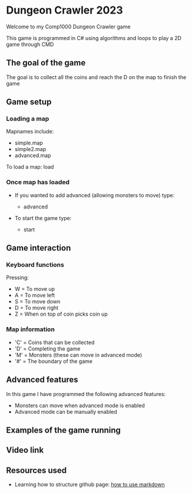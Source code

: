# Dungeon Crawler 2023
Welcome to my Comp1000 Dungeon Crawler game

This game is programmed in C# using algorithms and loops to play a 2D game through CMD


## The goal of the game
The goal is to collect all the coins and reach the D on the map to finish the game


## Game setup
### Loading a map
Mapnames include:
- simple.map
- simple2.map
- advanced.map

To load a map:
load <mapname>


### Once map has loaded

- If you wanted to add advanced (allowing monsters to move) type:
	- advanced

- To start the game type:
	- start


## Game interaction


### Keyboard functions
Pressing:
- W = To move up
- A = To move left
- S = To move down
- D = To move right
- Z = When on top of coin picks coin up


### Map information
- 'C' = Coins that can be collected
- 'D' = Completing the game
- 'M' = Monsters (these can move in advanced mode)
- '#' = The boundary of the game


## Advanced features
In this game I have programmed the following advanced features:
- Monsters can move when advanced mode is enabled
- Advanced mode can be manually enabled


## Examples of the game running


## Video link


## Resources used
- Learning how to structure github page: [how to use markdown](https://guides.github.com/features/mastering-markdown/)